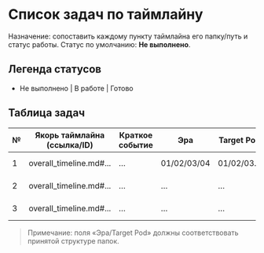 # Список задач по таймлайну

Назначение: сопоставить каждому пункту таймлайна его папку/путь и статус работы.
Статус по умолчанию: **Не выполнено**.

## Легенда статусов
- Не выполнено | В работе | Готово

## Таблица задач
| № | Якорь таймлайна (ссылка/ID) | Краткое событие | Эра | Target Pod | Путь папки | Предлагаемый slug файла | Приоритет | Статус | Примечания |
|---|------------------------------|-----------------|-----|------------|------------|-------------------------|-----------|--------|-----------|
| 1 | overall_timeline.md#...      | …               | 01/02/03/04 | 01/02/03…  | lore/historical_narratives/XX/YY/ | YYYY__short_slug | M | Не выполнено | — |
| 2 | overall_timeline.md#...      | …               | …   | …          | …          | …                       | …         | Не выполнено | — |
| 3 | overall_timeline.md#...      | …               | …   | …          | …          | …                       | …         | Не выполнено | — |

> Примечание: поля «Эра/Target Pod» должны соответствовать принятой структуре папок.
